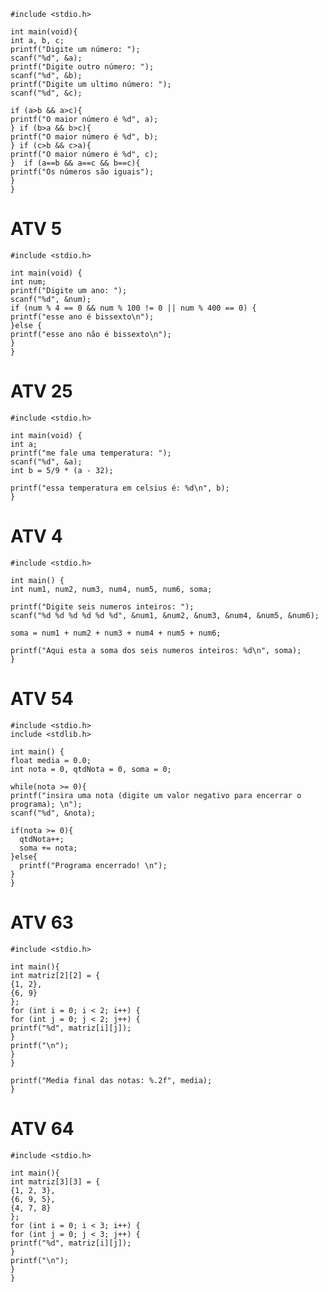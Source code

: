     #include <stdio.h>
    
    int main(void){
    int a, b, c;
    printf("Digite um número: ");
    scanf("%d", &a);
    printf("Digite outro número: ");
    scanf("%d", &b);
    printf("Digite um ultimo número: ");
    scanf("%d", &c);
    
    if (a>b && a>c){
    printf("O maior número é %d", a);
    } if (b>a && b>c){
    printf("O maior número é %d", b);
    } if (c>b && c>a){
    printf("O maior número é %d", c);
    }  if (a==b && a==c && b==c){
    printf("Os números são iguais");
    }
    }

# ATV 5

    #include <stdio.h>

    int main(void) {
    int num;
    printf("Digite um ano: ");
    scanf("%d", &num);
    if (num % 4 == 0 && num % 100 != 0 || num % 400 == 0) {
    printf("esse ano é bissexto\n");
    }else {
    printf("esse ano não é bissexto\n");
    }
    }

# ATV 25 

    #include <stdio.h>

    int main(void) {
    int a;
    printf("me fale uma temperatura: ");
    scanf("%d", &a);
    int b = 5/9 * (a - 32);

    printf("essa temperatura em celsius é: %d\n", b);
    }

# ATV 4

    #include <stdio.h>

    int main() {
    int num1, num2, num3, num4, num5, num6, soma;

    printf("Digite seis numeros inteiros: ");
    scanf("%d %d %d %d %d %d", &num1, &num2, &num3, &num4, &num5, &num6);
 
    soma = num1 + num2 + num3 + num4 + num5 + num6;

    printf("Aqui esta a soma dos seis numeros inteiros: %d\n", soma);
    }


# ATV 54

    #include <stdio.h>
    include <stdlib.h>

    int main() {
    float media = 0.0;
    int nota = 0, qtdNota = 0, soma = 0;

    while(nota >= 0){
    printf("insira uma nota (digite um valor negativo para encerrar o programa); \n");
    scanf("%d", &nota);

    if(nota >= 0){
      qtdNota++;
      soma += nota;
    }else{
      printf("Programa encerrado! \n");
    }
    }

# ATV 63

    #include <stdio.h>

    int main(){
    int matriz[2][2] = {
    {1, 2},
    {6, 9}
    };
    for (int i = 0; i < 2; i++) {
    for (int j = 0; j < 2; j++) {
    printf("%d", matriz[i][j]);
    }
    printf("\n");
    }
    }

    printf("Media final das notas: %.2f", media);
    }

# ATV 64

    #include <stdio.h>

    int main(){
    int matriz[3][3] = {
    {1, 2, 3},
    {6, 9, 5},
    {4, 7, 8}
    };
    for (int i = 0; i < 3; i++) {
    for (int j = 0; j < 3; j++) {
    printf("%d", matriz[i][j]);
    }
    printf("\n");
    }
    }

